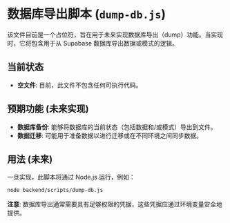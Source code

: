 # 数据库导出脚本 (`dump-db.js`)

该文件目前是一个占位符，旨在用于未来实现数据库导出（dump）功能。当实现时，它将包含用于从 Supabase 数据库导出数据或模式的逻辑。

## 当前状态

- **空文件**: 目前，此文件不包含任何可执行代码。

## 预期功能 (未来实现)

- **数据库备份**: 能够将数据库的当前状态（包括数据和/或模式）导出到文件。
- **数据迁移**: 可能用于准备数据以进行迁移或在不同环境之间同步数据。

## 用法 (未来)

一旦实现，此脚本将通过 Node.js 运行，例如：

```bash
node backend/scripts/dump-db.js
```

**注意**: 数据库导出通常需要具有足够权限的凭据，这些凭据应通过环境变量安全地提供。

